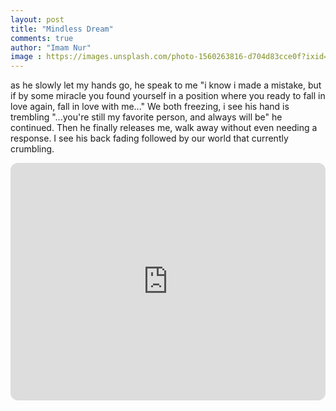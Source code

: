 ```yaml
---
layout: post
title: "Mindless Dream"
comments: true
author: "Imam Nur"
image : https://images.unsplash.com/photo-1560263816-d704d83cce0f?ixid=MnwxMjA3fDB8MHxzZWFyY2h8NHx8YnV0dGVyZmx5fGVufDB8fDB8fA%3D%3D&ixlib=rb-1.2.1&auto=format&fit=crop&w=500&q=60
---
```


as he slowly let my hands go, he speak to me "i know i made a mistake, but if by some miracle you found yourself in a position where you ready to fall in love again, fall in love with me..." We both freezing, i see his hand is trembling "...you're still my favorite person, and always will be" he continued. Then he finally releases me, walk away without even needing a response. I see his back fading followed by our world that currently crumbling.

<iframe style="border-radius:12px" src="https://open.spotify.com/embed/track/34xTFwjPQ1dC6uJmleno7x?utm_source=generator" width="100%" height="380" frameBorder="0" allowfullscreen="" allow="autoplay; clipboard-write; encrypted-media; fullscreen; picture-in-picture"></iframe>

